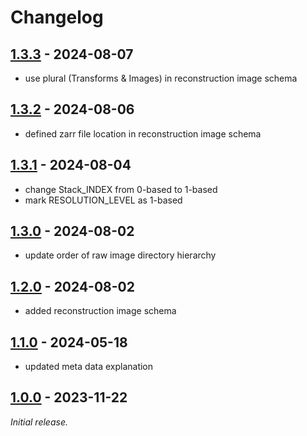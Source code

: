 # Changelog

<!-- format ref: https://github.com/vweevers/common-changelog -->

## [1.3.3] - 2024-08-07

- use plural (Transforms & Images) in reconstruction image schema

[1.3.3]: https://github.com/visor-tech/visor-data-schema/releases/tag/v1.3.3

## [1.3.2] - 2024-08-06

- defined zarr file location in reconstruction image schema

[1.3.2]: https://github.com/visor-tech/visor-data-schema/releases/tag/v1.3.2

## [1.3.1] - 2024-08-04

- change Stack_INDEX from 0-based to 1-based
- mark RESOLUTION_LEVEL as 1-based

[1.3.1]: https://github.com/visor-tech/visor-data-schema/releases/tag/v1.3.1

## [1.3.0] - 2024-08-02

- update order of raw image directory hierarchy

[1.3.0]: https://github.com/visor-tech/visor-data-schema/releases/tag/v1.3.0

## [1.2.0] - 2024-08-02

- added reconstruction image schema

[1.2.0]: https://github.com/visor-tech/visor-data-schema/releases/tag/v1.2.0

## [1.1.0] - 2024-05-18

- updated meta data explanation

[1.1.0]: https://github.com/visor-tech/visor-data-schema/releases/tag/v1.1.0

## [1.0.0] - 2023-11-22

_Initial release._

[1.0.0]: https://github.com/visor-tech/visor-data-schema/releases/tag/v1.0.0
